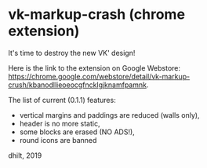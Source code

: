 vk-markup-crash (chrome extension)
================

It's time to destroy the new VK' design!

Here is the link to the extension on Google Webstore: https://chrome.google.com/webstore/detail/vk-markup-crush/kbanodllieoeocgfncklgjknamfpamnk.

The list of current (0.1.1) features:
- vertical margins and paddings are reduced (walls only),
- header is no more static,
- some blocks are erased (NO ADS!),
- round icons are banned

dhilt, 2019
